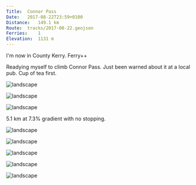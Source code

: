 ```yaml
---
Title:	Connor Pass 
Date:	2017-08-22T23:59+0100 
Distance:	149.1 km
Route:	tracks/2017-08-22.geojson
Ferries:	1
Elevation:	1131 m
---
```


I'm now in County Kerry. Ferry++

Readying myself to climb Connor Pass. Just been warned about it at a local pub. Cup of tea first.

![landscape](http://pbs.twimg.com/media/DH2NzWeXcAELfOt.jpg "Cristal and Benoit from Belgium who are cycling around Ireland.")

![landscape](http://pbs.twimg.com/media/DH2OAb9XoAIdyYC.jpg "Ballybunion beach where I stopped for lunch of fried egg sandwiches")

![landscape](http://pbs.twimg.com/media/DH2OJUSW0AAl_bC.jpg "Looking towards Tralee and what is to come.")

5.1 km at 7.3% gradient with no stopping.

![landscape](http://pbs.twimg.com/media/DH3C_0tXUAADiWs.jpg "Heading along the self-styled Kerry's Gold Coast.")

![landscape](http://pbs.twimg.com/media/DH3DKVOXkAAgbbq.jpg "The start of the climb up Connor Pass.")

![landscape](http://pbs.twimg.com/media/DH3DWp2XgAAx-_H.jpg "At the top of Connor Pass after a non-stop climb. #WildAtlanticWay")

![landscape](http://pbs.twimg.com/media/DH3DhxRXoAEm11g.jpg "Me at the top. I was exhausted.")

![landscape](http://pbs.twimg.com/media/DH3Ds5XXsAAlpAp.jpg "Looking down to Dingle. A nice long downhill road.")

